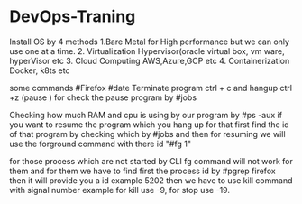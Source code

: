 # DevOps-Traning

Install OS by 4 methods
  1.Bare Metal
      for High performance but we can only use one at a time. 
  2. Virtualization
      Hypervisor(oracle virtual box, vm ware, hyperVisor etc
  3. Cloud Computing
      AWS,Azure,GCP etc
  4. Containerization
      Docker, k8ts etc

  some commands 
    #Firefox  #date 
    Terminate program ctrl + c 
    and hangup  ctrl +z (pause ) for check the pause program by #jobs

Checking how much RAM and cpu is using by our program by #ps -aux
if you want to resume the program which you hang up for that first find the id of that program by checking which by #jobs and then for resuming we will use the forground command with there id "#fg 1"

for those process which are not started by CLI fg command will not work for them and for them we have to find first the process id 
by #pgrep firefox then it will provide you a id example 5202 then we have to use kill command with signal number 
example for kill use -9, for stop use -19.




